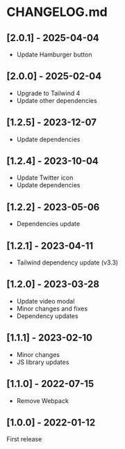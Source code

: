 # CHANGELOG.md

## [2.0.1] - 2025-04-04

- Update Hamburger button

## [2.0.0] - 2025-02-04

- Upgrade to Tailwind 4
- Update other dependencies

## [1.2.5] - 2023-12-07

- Update dependencies

## [1.2.4] - 2023-10-04

- Update Twitter icon
- Update dependencies

## [1.2.2] - 2023-05-06

- Dependencies update

## [1.2.1] - 2023-04-11

- Tailwind dependency update (v3.3)

## [1.2.0] - 2023-03-28

- Update video modal
- Minor changes and fixes
- Dependency updates

## [1.1.1] - 2023-02-10

- Minor changes
- JS library updates

## [1.1.0] - 2022-07-15

- Remove Webpack

## [1.0.0] - 2022-01-12

First release
